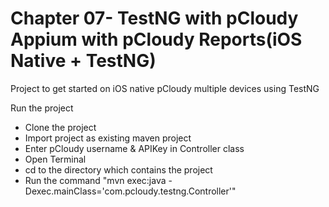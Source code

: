 # Chapter 07- TestNG with pCloudy Appium with pCloudy Reports(iOS Native + TestNG)

Project to get started on iOS native pCloudy multiple devices using TestNG

Run the project

* Clone the project
* Import project as existing maven project
* Enter pCloudy username & APIKey in Controller class
* Open Terminal
* cd to the directory which contains the project
* Run the command "mvn exec:java -Dexec.mainClass='com.pcloudy.testng.Controller'"




